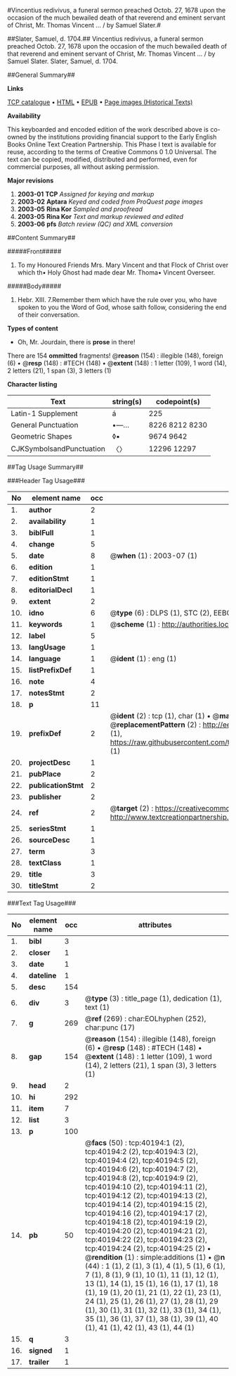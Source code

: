 #Vincentius redivivus, a funeral sermon preached Octob. 27, 1678 upon the occasion of the much bewailed death of that reverend and eminent servant of Christ, Mr. Thomas Vincent ... / by Samuel Slater.#

##Slater, Samuel, d. 1704.##
Vincentius redivivus, a funeral sermon preached Octob. 27, 1678 upon the occasion of the much bewailed death of that reverend and eminent servant of Christ, Mr. Thomas Vincent ... / by Samuel Slater.
Slater, Samuel, d. 1704.

##General Summary##

**Links**

[TCP catalogue](http://www.ota.ox.ac.uk/tcp/)  • 
[HTML](http://tei.it.ox.ac.uk/tcp/Texts-HTML/free/A60/A60357.html)  • 
[EPUB](http://tei.it.ox.ac.uk/tcp/Texts-EPUB/free/A60/A60357.epub) • 
[Page images (Historical Texts)](https://data.historicaltexts.jisc.ac.uk/view?pubId=eebo-07869687e&pageId=eebo-07869687e-40194-1)

**Availability**

This keyboarded and encoded edition of the
	       work described above is co-owned by the institutions
	       providing financial support to the Early English Books
	       Online Text Creation Partnership. This Phase I text is
	       available for reuse, according to the terms of Creative
	       Commons 0 1.0 Universal. The text can be copied,
	       modified, distributed and performed, even for
	       commercial purposes, all without asking permission.

**Major revisions**

1. __2003-01__ __TCP__ *Assigned for keying and markup*
1. __2003-02__ __Aptara__ *Keyed and coded from ProQuest page images*
1. __2003-05__ __Rina Kor__ *Sampled and proofread*
1. __2003-05__ __Rina Kor__ *Text and markup reviewed and edited*
1. __2003-06__ __pfs__ *Batch review (QC) and XML conversion*

##Content Summary##

#####Front#####

1. To my Honoured Friends Mrs. Mary Vincent
and that Flock of Christ over which th•
Holy Ghost had made dear Mr. Thoma•
Vincent Overseer.

#####Body#####

1. Hebr. XIII. 7.Remember them which have the rule over you, who
have spoken to you the Word of God, whose saith
follow, considering the end of their conversation.

**Types of content**

  * Oh, Mr. Jourdain, there is **prose** in there!

There are 154 **ommitted** fragments! 
 @__reason__ (154) : illegible (148), foreign (6)  •  @__resp__ (148) : #TECH (148)  •  @__extent__ (148) : 1 letter (109), 1 word (14), 2 letters (21), 1 span (3), 3 letters (1)

**Character listing**


|Text|string(s)|codepoint(s)|
|---|---|---|
|Latin-1 Supplement|á|225|
|General Punctuation|•—…|8226 8212 8230|
|Geometric Shapes|◊▪|9674 9642|
|CJKSymbolsandPunctuation|〈〉|12296 12297|

##Tag Usage Summary##

###Header Tag Usage###

|No|element name|occ|attributes|
|---|---|---|---|
|1.|__author__|2||
|2.|__availability__|1||
|3.|__biblFull__|1||
|4.|__change__|5||
|5.|__date__|8| @__when__ (1) : 2003-07 (1)|
|6.|__edition__|1||
|7.|__editionStmt__|1||
|8.|__editorialDecl__|1||
|9.|__extent__|2||
|10.|__idno__|6| @__type__ (6) : DLPS (1), STC (2), EEBO-CITATION (1), OCLC (1), VID (1)|
|11.|__keywords__|1| @__scheme__ (1) : http://authorities.loc.gov/ (1)|
|12.|__label__|5||
|13.|__langUsage__|1||
|14.|__language__|1| @__ident__ (1) : eng (1)|
|15.|__listPrefixDef__|1||
|16.|__note__|4||
|17.|__notesStmt__|2||
|18.|__p__|11||
|19.|__prefixDef__|2| @__ident__ (2) : tcp (1), char (1)  •  @__matchPattern__ (2) : ([0-9\-]+):([0-9IVX]+) (1), (.+) (1)  •  @__replacementPattern__ (2) : http://eebo.chadwyck.com/downloadtiff?vid=$1&page=$2 (1), https://raw.githubusercontent.com/textcreationpartnership/Texts/master/tcpchars.xml#$1 (1)|
|20.|__projectDesc__|1||
|21.|__pubPlace__|2||
|22.|__publicationStmt__|2||
|23.|__publisher__|2||
|24.|__ref__|2| @__target__ (2) : https://creativecommons.org/publicdomain/zero/1.0/ (1), http://www.textcreationpartnership.org/docs/. (1)|
|25.|__seriesStmt__|1||
|26.|__sourceDesc__|1||
|27.|__term__|3||
|28.|__textClass__|1||
|29.|__title__|3||
|30.|__titleStmt__|2||


###Text Tag Usage###

|No|element name|occ|attributes|
|---|---|---|---|
|1.|__bibl__|3||
|2.|__closer__|1||
|3.|__date__|1||
|4.|__dateline__|1||
|5.|__desc__|154||
|6.|__div__|3| @__type__ (3) : title_page (1), dedication (1), text (1)|
|7.|__g__|269| @__ref__ (269) : char:EOLhyphen (252), char:punc (17)|
|8.|__gap__|154| @__reason__ (154) : illegible (148), foreign (6)  •  @__resp__ (148) : #TECH (148)  •  @__extent__ (148) : 1 letter (109), 1 word (14), 2 letters (21), 1 span (3), 3 letters (1)|
|9.|__head__|2||
|10.|__hi__|292||
|11.|__item__|7||
|12.|__list__|3||
|13.|__p__|100||
|14.|__pb__|50| @__facs__ (50) : tcp:40194:1 (2), tcp:40194:2 (2), tcp:40194:3 (2), tcp:40194:4 (2), tcp:40194:5 (2), tcp:40194:6 (2), tcp:40194:7 (2), tcp:40194:8 (2), tcp:40194:9 (2), tcp:40194:10 (2), tcp:40194:11 (2), tcp:40194:12 (2), tcp:40194:13 (2), tcp:40194:14 (2), tcp:40194:15 (2), tcp:40194:16 (2), tcp:40194:17 (2), tcp:40194:18 (2), tcp:40194:19 (2), tcp:40194:20 (2), tcp:40194:21 (2), tcp:40194:22 (2), tcp:40194:23 (2), tcp:40194:24 (2), tcp:40194:25 (2)  •  @__rendition__ (1) : simple:additions (1)  •  @__n__ (44) : 1 (1), 2 (1), 3 (1), 4 (1), 5 (1), 6 (1), 7 (1), 8 (1), 9 (1), 10 (1), 11 (1), 12 (1), 13 (1), 14 (1), 15 (1), 16 (1), 17 (1), 18 (1), 19 (1), 20 (1), 21 (1), 22 (1), 23 (1), 24 (1), 25 (1), 26 (1), 27 (1), 28 (1), 29 (1), 30 (1), 31 (1), 32 (1), 33 (1), 34 (1), 35 (1), 36 (1), 37 (1), 38 (1), 39 (1), 40 (1), 41 (1), 42 (1), 43 (1), 44 (1)|
|15.|__q__|3||
|16.|__signed__|1||
|17.|__trailer__|1||
